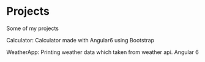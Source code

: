 # Projects
Some of my projects

Calculator: Calculator made with Angular6 using Bootstrap

WeatherApp: Printing weather data which taken from weather api. Angular 6
